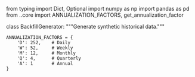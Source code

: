 from typing import Dict, Optional
import numpy as np
import pandas as pd
from ..core import ANNUALIZATION_FACTORS, get_annualization_factor

class BackfillGenerator:
    """Generate synthetic historical data."""

    ANNUALIZATION_FACTORS = {
        'D': 252,    # Daily
        'W': 52,     # Weekly
        'M': 12,     # Monthly
        'Q': 4,      # Quarterly
        'A': 1       # Annual
    }
